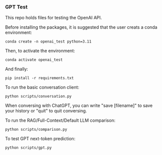 ### GPT Test

This repo holds files for testing the OpenAI API.

Before installing the packages, it is suggested that the user creats a conda environment:
```
conda create -n openai_test python=3.11
```

Then, to activate the environment:
```
conda activate openai_test
```

And finally:
```
pip install -r requirements.txt
```

To run the basic conversation client:
```
python scripts/conversation.py
```

When conversing with ChatGPT, you can write "save [filename]" to save your history or "quit" to quit conversing.

To run the RAG/Full-Context/Default LLM comparison:
```
python scripts/comparison.py
```

To test GPT next-token prediction:
```
python scripts/gpt.py
```